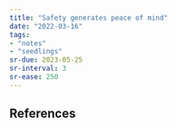 ```yaml
---
title: "Safety generates peace of mind"
date: "2022-03-16"
tags:
- "notes"
- "seedlings"
sr-due: 2023-05-25
sr-interval: 3
sr-ease: 250
---
```




## References

